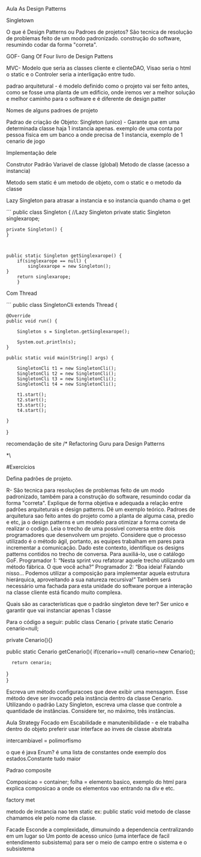 Aula As Design Patterns

Singletown

O que é Design Patterns ou Padroes de projetos?
São tecnica de resolução de problemas feito de um modo padronizado. construção do software, resumindo codar da forma "correta".


GOF- Gang Of Four livro de Design Pattens 

MVC- Modelo que seria as classes cliente e clienteDAO, Visao seria o html o static e o Controler seria a interligação entre tudo.

padrao arquitetural - é modelo definido como o projeto vai ser feito antes, como se fosse uma planta de um edificio, onde iremos ver a melhor solução e melhor caminho para o software e é diferente de design patter

Nomes de alguns padroes de projeto

Padrao de criação de Objeto: Singleton (unico) - Garante que em uma determinada classe haja  1 instancia apenas.
exemplo de uma conta por pessoa fisica em um banco a onde precisa de 1 instancia, exemplo de 1 cenario de jogo


Implementação dele

Construtor Padrão
Variavel de classe (global)
Metodo de classe (acesso a instancia)

Metodo sem static é um metodo de objeto, com o static e o metodo da classe

Lazy Singleton para atrasar a instancia e so instancia quando chama o get

´´´
public class Singleton { //Lazy Singleton
    private static Singleton singlexarope;

   
    
    private Singleton() {
    }

   
    
    public static Singleton getSinglexarope() {
        if(singlexarope == null) {
            singlexarope = new Singleton();
    }
        return singlexarope;
        }
    


Com Thread

´´´
public class SingletonCli extends Thread {

    @Override
    public void run() {

        Singleton s = Singleton.getSinglexarope();

        System.out.println(s);
    }

    public static void main(String[] args) {

        SingletonCli t1 = new SingletonCli();
        SingletonCli t2 = new SingletonCli();
        SingletonCli t3 = new SingletonCli();
        SingletonCli t4 = new SingletonCli();
        
        t1.start();
        t2.start();
        t3.start();
        t4.start();

    }

}


recomendação de site /*
Refactoring Guru para Design Patterns

 *\

#Exercícios

Defina padrões de projeto.

R- São tecnica para resoluções de problemas feito de um modo padronizado, também para a construção do software, resumindo codar da forma "correta".
Explique de forma objetiva e adequada a relação entre padrões arquiteturais e design patterns. Dê um exemplo teórico.
Padroes de arquitetura sao feito antes do projeto como a planta de alguma casa, predio e etc, ja o design patterns e um modelo para otimizar a forma correta de realizar o codigo.
Leia o trecho de uma possível conversa entre dois programadores que desenvolvem um projeto. Considere que o processo utilizado é o método ágil, portanto, as equipes trabalham em pares para incrementar a comunicação. Dado este contexto, identifique os designs patterns contidos no trecho de conversa. Para auxiliá-lo, use o catálogo GoF.
Programador 1:
“Nesta sprint vou refatorar aquele trecho utilizando um método fábrica. O que você acha?”
Programador 2:
“Boa ideia! Falando nisso...
 Podemos utilizar a composição para implementar aquela estrutura hierárquica, aproveitando a sua natureza recursiva!”
 Também será necessário uma fachada para esta unidade do software porque a interação na classe cliente está ficando muito complexa.

Quais são as características que o padrão singleton deve ter?
Ser unico e garantir que vai instanciar apenas 1 classe

Para o código a seguir:
public class Cenario {
  private static Cenario cenario=null;
  
  private Cenario(){}

  public static Cenario getCenario(){
      if(cenario==null)
        cenario=new Cenario();
      
      return cenario;
  }  
}

Escreva um método configuracoes que deve exibir uma mensagem. Esse método deve ser invocado pela instância dentro da classe Cenario. 
Utilizando o padrão Lazy Singleton, escreva uma classe que controle a quantidade de instâncias. Considere ter, no máximo, três instâncias.


Aula Strategy
Focado em Escabilidade e manutenibilidade - e ele trabalha dentro do objeto
preferir usar interface ao inves de classe abstrata

intercambiavel = polimorfismo

o que é java Enum?
é uma lista de constantes onde exemplo dos estados.Constante tudo maior

Padrao composite

Composicao = container; folha = elemento basico, exemplo do html para explica composicao a onde os elementos vao entrando na div e etc.

factory met


metodo de instancia nao tem static ex: public static void 
metodo de classe chamamos ele pelo nome da classe.
 


Facade
Esconde a complexidade, dimunuindo a dependencia centralizando em um lugar so
Um ponto de acesso unico (uma interface de facil entendimento subsistema) para ser o meio de campo entre o sistema e o subsistema

